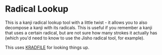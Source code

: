 # Radical Lookup

This is a kanji radical lookup tool with a little twist - it allows you to also decompose a kanji with its radicals. This is useful if you remember a kanji that uses a certain radical, but are not sure how many strokes it actually has (which you'd need to know to use the Jisho radical tool, for example). 

This uses [KRADFILE](http://www.edrdg.org/krad/kradinf.html) for looking things up.
